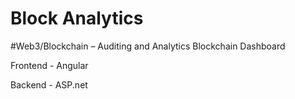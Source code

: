 # Block Analytics

#Web3/Blockchain – Auditing and Analytics Blockchain Dashboard 

Frontend - Angular 

Backend - ASP.net

